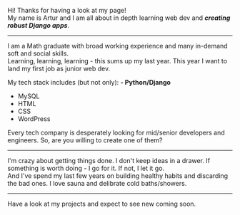 Hi! Thanks for having a look at my page!<br>
My name is Artur and I am all about in depth learning web dev and ***creating robust Django apps***.

---
I am a Math graduate with broad working experience and many in-demand soft and social skills.<br>
Learning, learning, learning - this sums up my last year. This year I want to land my first job as junior web dev.
 
My tech stack includes (but not only):
**- Python/Django**
- MySQL
- HTML
- CSS
- WordPress

Every tech company is desperately looking for mid/senior developers and engineers.
So, are you willing to create one of them?

---
I'm crazy about getting things done. I don't keep ideas in a drawer. If something is worth doing - I go for it. If not, I let it go.<br>
And I've spend my last few years on building healthy habits and discarding the bad ones. I love sauna and delibrate cold baths/showers.

---
Have a look at my projects and expect to see new coming soon.
